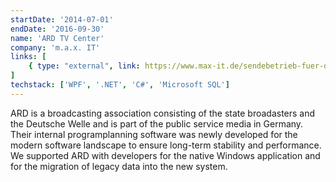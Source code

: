 ```yaml
---
startDate: '2014-07-01'
endDate: '2016-09-30'
name: 'ARD TV Center'
company: 'm.a.x. IT'
links: [
    { type: "external", link: https://www.max-it.de/sendebetrieb-fuer-das-erste/ }
]
techstack: ['WPF', '.NET', 'C#', 'Microsoft SQL']
---
```


ARD is a broadcasting association consisting of the state broadasters and the Deutsche Welle and is part of the public service media in Germany. Their internal programplanning software was newly developed for the modern software landscape to ensure long-term stability and performance. We supported ARD with developers for the native Windows application and for the migration of legacy data into the new system. 